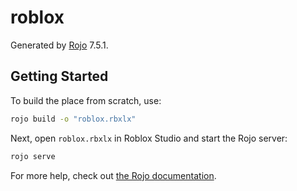 # roblox

Generated by [Rojo](https://github.com/rojo-rbx/rojo) 7.5.1.

## Getting Started

To build the place from scratch, use:

```bash
rojo build -o "roblox.rbxlx"
```

Next, open `roblox.rbxlx` in Roblox Studio and start the Rojo server:

```bash
rojo serve
```

For more help, check out [the Rojo documentation](https://rojo.space/docs).
